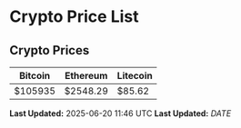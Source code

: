 # Crypto Price List

## Crypto Prices
| Bitcoin | Ethereum | Litecoin |
| ------- | -------- | -------- |
| $105935 | $2548.29 | $85.62 |
**Last Updated:** 2025-06-20 11:46 UTC
**Last Updated:** $DATE$
